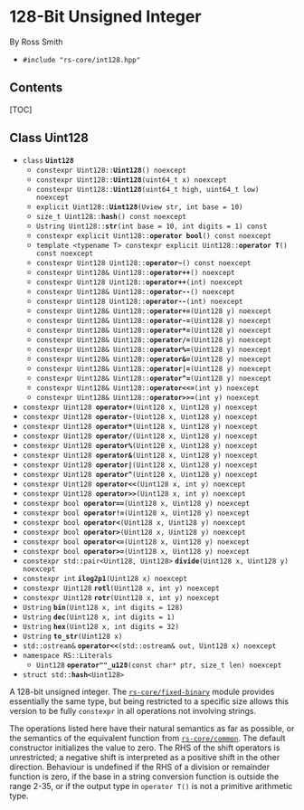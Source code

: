 # 128-Bit Unsigned Integer #

By Ross Smith

* `#include "rs-core/int128.hpp"`

## Contents ##

[TOC]

## Class Uint128 ##

* `class` **`Uint128`**
    * `constexpr Uint128::`**`Uint128`**`() noexcept`
    * `constexpr Uint128::`**`Uint128`**`(uint64_t x) noexcept`
    * `constexpr Uint128::`**`Uint128`**`(uint64_t high, uint64_t low) noexcept`
    * `explicit Uint128::`**`Uint128`**`(Uview str, int base = 10)`
    * `size_t Uint128::`**`hash`**`() const noexcept`
    * `Ustring Uint128::`**`str`**`(int base = 10, int digits = 1) const`
    * `constexpr explicit Uint128::`**`operator bool`**`() const noexcept`
    * `template <typename T> constexpr explicit Uint128::`**`operator T`**`() const noexcept`
    * `constexpr Uint128 Uint128::`**`operator~`**`() const noexcept`
    * `constexpr Uint128& Uint128::`**`operator++`**`() noexcept`
    * `constexpr Uint128 Uint128::`**`operator++`**`(int) noexcept`
    * `constexpr Uint128& Uint128::`**`operator--`**`() noexcept`
    * `constexpr Uint128 Uint128::`**`operator--`**`(int) noexcept`
    * `constexpr Uint128& Uint128::`**`operator+=`**`(Uint128 y) noexcept`
    * `constexpr Uint128& Uint128::`**`operator-=`**`(Uint128 y) noexcept`
    * `constexpr Uint128& Uint128::`**`operator*=`**`(Uint128 y) noexcept`
    * `constexpr Uint128& Uint128::`**`operator/=`**`(Uint128 y) noexcept`
    * `constexpr Uint128& Uint128::`**`operator%=`**`(Uint128 y) noexcept`
    * `constexpr Uint128& Uint128::`**`operator&=`**`(Uint128 y) noexcept`
    * `constexpr Uint128& Uint128::`**`operator|=`**`(Uint128 y) noexcept`
    * `constexpr Uint128& Uint128::`**`operator^=`**`(Uint128 y) noexcept`
    * `constexpr Uint128& Uint128::`**`operator<<=`**`(int y) noexcept`
    * `constexpr Uint128& Uint128::`**`operator>>=`**`(int y) noexcept`
* `constexpr Uint128 `**`operator+`**`(Uint128 x, Uint128 y) noexcept`
* `constexpr Uint128 `**`operator-`**`(Uint128 x, Uint128 y) noexcept`
* `constexpr Uint128 `**`operator*`**`(Uint128 x, Uint128 y) noexcept`
* `constexpr Uint128 `**`operator/`**`(Uint128 x, Uint128 y) noexcept`
* `constexpr Uint128 `**`operator%`**`(Uint128 x, Uint128 y) noexcept`
* `constexpr Uint128 `**`operator&`**`(Uint128 x, Uint128 y) noexcept`
* `constexpr Uint128 `**`operator|`**`(Uint128 x, Uint128 y) noexcept`
* `constexpr Uint128 `**`operator^`**`(Uint128 x, Uint128 y) noexcept`
* `constexpr Uint128 `**`operator<<`**`(Uint128 x, int y) noexcept`
* `constexpr Uint128 `**`operator>>`**`(Uint128 x, int y) noexcept`
* `constexpr bool `**`operator==`**`(Uint128 x, Uint128 y) noexcept`
* `constexpr bool `**`operator!=`**`(Uint128 x, Uint128 y) noexcept`
* `constexpr bool `**`operator<`**`(Uint128 x, Uint128 y) noexcept`
* `constexpr bool `**`operator>`**`(Uint128 x, Uint128 y) noexcept`
* `constexpr bool `**`operator<=`**`(Uint128 x, Uint128 y) noexcept`
* `constexpr bool `**`operator>=`**`(Uint128 x, Uint128 y) noexcept`
* `constexpr std::pair<Uint128, Uint128>` **`divide`**`(Uint128 x, Uint128 y) noexcept`
* `constexpr int` **`ilog2p1`**`(Uint128 x) noexcept`
* `constexpr Uint128` **`rotl`**`(Uint128 x, int y) noexcept`
* `constexpr Uint128` **`rotr`**`(Uint128 x, int y) noexcept`
* `Ustring` **`bin`**`(Uint128 x, int digits = 128)`
* `Ustring` **`dec`**`(Uint128 x, int digits = 1)`
* `Ustring` **`hex`**`(Uint128 x, int digits = 32)`
* `Ustring` **`to_str`**`(Uint128 x)`
* `std::ostream&` **`operator<<`**`(std::ostream& out, Uint128 x) noexcept`
* `namespace RS::Literals`
    * `Uint128` **`operator""_u128`**`(const char* ptr, size_t len) noexcept`
* `struct std::`**`hash`**`<Uint128>`

A 128-bit unsigned integer. The [`rs-core/fixed-binary`](fixed-binary.html)
module provides essentially the same type, but being restricted to a specific
size allows this version to be fully `constexpr` in all operations not
involving strings.

The operations listed here have their natural semantics as far as possible, or
the semantics of the equivalent function from [`rs-core/common`](common.html).
The default constructor initializes the value to zero. The RHS of the shift
operators is unrestricted; a negative shift is interpreted as a positive shift
in the other direction. Behaviour is undefined if the RHS of a division or
remainder function is zero, if the base in a string conversion function is
outside the range 2-35, or if the output type in `operator T()` is not a
primitive arithmetic type.
